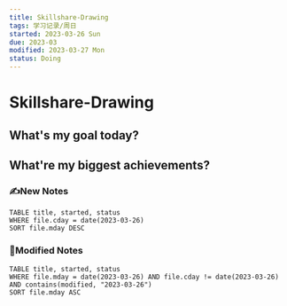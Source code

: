 ```yaml
---
title: Skillshare-Drawing
tags: 学习记录/周日
started: 2023-03-26 Sun
due: 2023-03
modified: 2023-03-27 Mon
status: Doing
---
```

# Skillshare-Drawing
## What's my goal today?


## What're my biggest achievements?
### ✍️New Notes

```dataview
TABLE title, started, status
WHERE file.cday = date(2023-03-26)
SORT file.mday DESC
```

### 📝Modified Notes

```dataview
TABLE title, started, status
WHERE file.mday = date(2023-03-26) AND file.cday != date(2023-03-26) AND contains(modified, "2023-03-26")
SORT file.mday ASC
```